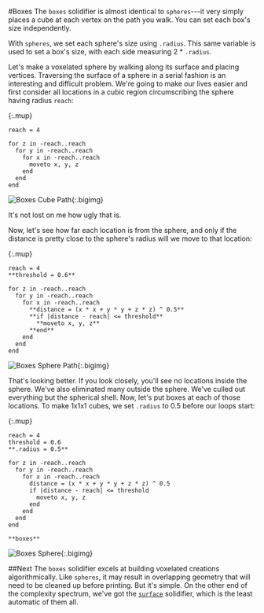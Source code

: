 #Boxes
The `boxes` solidifier is almost identical to `spheres`---it very simply places a cube at each vertex on the path you walk. You can set each box's size independently.

With `spheres`, we set each sphere's size using `.radius`. This same variable is used to set a box's size, with each side measuring 2 * `.radius`.

Let's make a voxelated sphere by walking along its surface and placing vertices. Traversing the surface of a sphere in a serial fashion is an interesting and difficult problem. We're going to make our lives easier and first consider all locations in a cubic region circumscribing the sphere having radius `reach`:

{:.mup}
~~~
reach = 4

for z in -reach..reach
  for y in -reach..reach
    for x in -reach..reach
      moveto x, y, z
    end
  end
end
~~~

![Boxes Cube Path](images/boxes_cube_path.png){:.bigimg}

It's not lost on me how ugly that is.

Now, let's see how far each location is from the sphere, and only if the distance is pretty close to the sphere's radius will we move to that location:

{:.mup}
~~~
reach = 4
**threshold = 0.6**

for z in -reach..reach
  for y in -reach..reach
    for x in -reach..reach
      **distance = (x * x + y * y + z * z) ^ 0.5**
      **if |distance - reach| <= threshold**
        **moveto x, y, z**
      **end**
    end
  end
end
~~~

![Boxes Sphere Path](images/boxes_sphere_path.png){:.bigimg}

That's looking better. If you look closely, you'll see no locations inside the sphere. We've also eliminated many outside the sphere. We've culled out everything but the spherical shell. Now, let's put boxes at each of those locations. To make 1x1x1 cubes, we set `.radius` to 0.5 before our loops start:

{:.mup}
~~~
reach = 4
threshold = 0.6
**.radius = 0.5**

for z in -reach..reach
  for y in -reach..reach
    for x in -reach..reach
      distance = (x * x + y * y + z * z) ^ 0.5
      if |distance - reach| <= threshold
        moveto x, y, z
      end
    end
  end
end

**boxes**
~~~

![Boxes Sphere](images/boxes_sphere.png){:.bigimg}

##Next
The `boxes` solidifier excels at building voxelated creations algorithmically. Like `spheres`, it may result in overlapping geometry that will need to be cleaned up before printing. But it's simple. On the other end of the complexity spectrum, we've got the [`surface`](surface.html) solidifier, which is the least automatic of them all.
